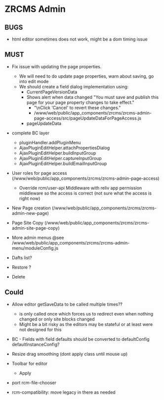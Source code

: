ZRCMS Admin
===========

BUGS
----

- html editor sometimes does not work, might be a dom timing issue

MUST
----

- Fix issue with updating the page properties.
    - We will need to do update page properties, warn about saving, go into edit mode
    - We should create a field dialog implementation using:
        - CurrentPageVersionData
        - Shows alert when data changed 
            "You must save and publish this page for your page property changes to take effect."
            + "\nClick 'Cancel' to revert these changes."
            - /www/web/public/app_components/zrcms/zrcms-admin-page-access/src/pageUpdateDataForPageAccess.js
        - pageUpdateData

- complete BC layer
    - pluginHandler.addPluginMenu
    - AjaxPluginEditHelper.attachPropertiesDialog
    - AjaxPluginEditHelper.buildInputGroup
    - AjaxPluginEditHelper.captureInputGroup
    - AjaxPluginEditHelper.buildEmailInputGroup

- User roles for page access (/www/web/public/app_components/zrcms/zrcms-admin-page-access)
    - Override rcm/user-api Middleware with reliv app permission middleware so the access is correct (not sure what the access is right now)

- New Page creation (/www/web/public/app_components/zrcms/zrcms-admin-new-page)

- Page Site Copy (/www/web/public/app_components/zrcms/zrcms-admin-site-page-copy)

- More admin menus @see /www/web/public/app_components/zrcms/zrcms-admin-menu/moduleConfig.js

- Dafts list?

- Restore ?

- Delete


Could
-----

- Allow editor getSaveData to be called multiple times??
    - is only called once which forces us to redirect even when nothing changed or only site blocks changed
    - Might be a bit risky as the editors may be stateful or at least were not designed for this

- BC - Fields with field defaults should be converted to defaultConfig defaultInstanceConfig?
- Resize drag smoothing (dont apply class until mouse up)
- Toolbar for editor
    - Apply 
- port rcm-file-chooser
- rcm-compatibility: move legacy in there as needed 

